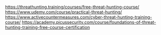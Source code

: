 https://threathunting.training/courses/free-threat-hunting-course/
https://www.udemy.com/course/practical-threat-hunting/
https://www.activecountermeasures.com/cyber-threat-hunting-training-course/
https://academy.picussecurity.com/course/foundations-of-threat-hunting-training-free-course-certification
